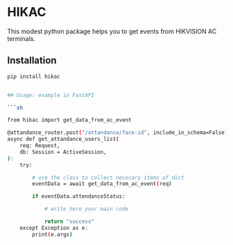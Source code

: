 # HIKAC

This modest python package helps you to get events from HIKVISION AC terminals. 

## Installation

```sh
pip install hikac


## Usage: example in FastAPI

```sh

from hikac import get_data_from_ac_event

@attandance_router.post("/attandance/face-id", include_in_schema=False)
async def get_attandance_users_list(
    req: Request,
    db: Session = ActiveSession,
):
    try:

        # use the class to collect nececary items of dict
        eventData = await get_data_from_ac_event(req)

        if eventData.attendanceStatus:

            # write here your main code

            return "success"
    except Exception as e:
        print(e.args)


